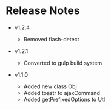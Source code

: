 # Release Notes

* v1.2.4
    - Removed flash-detect

* v1.2.1
    - Converted to gulp build system 

* v1.1.0    
    - Added new class Obj
    - Added toastr to ajaxCommand
    - Added getPrefixedOptions to Utl
    